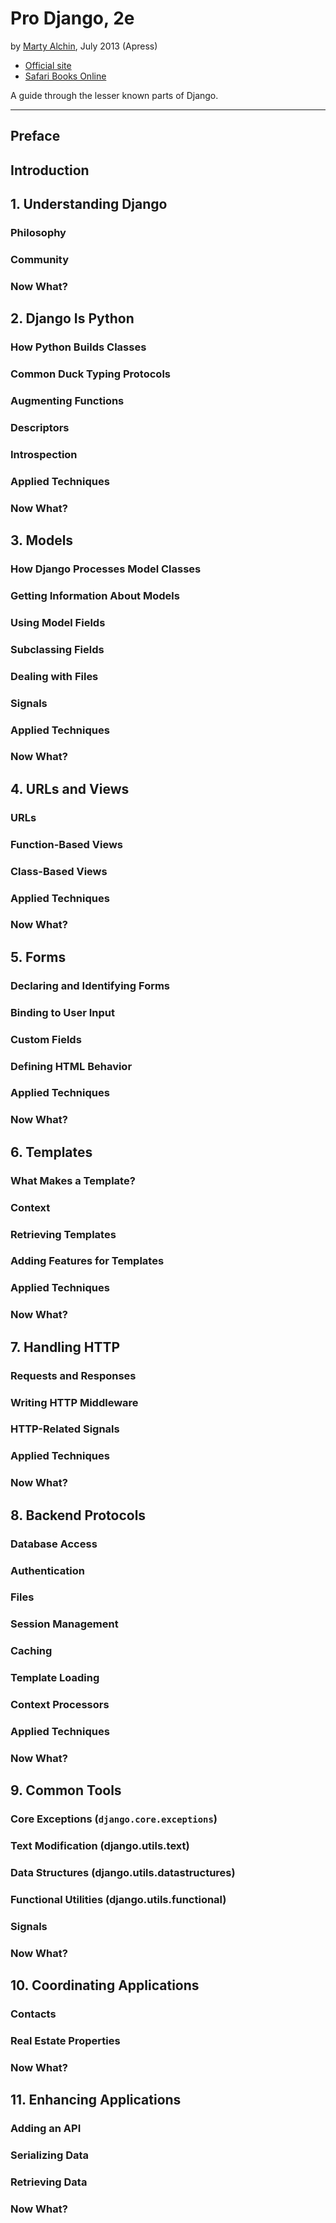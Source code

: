 # Pro Django, 2e

by [Marty Alchin](http://martyalchin.com), July 2013 (Apress)

- [Official site](http://prodjango.com)
- [Safari Books Online](https://www.safaribooksonline.com/library/view/pro-django-second/9781430258094/)

A guide through the lesser known parts of Django.

---

## Preface

## Introduction

## 1. Understanding Django

### Philosophy

### Community

### Now What?

## 2. Django Is Python

### How Python Builds Classes

### Common Duck Typing Protocols

### Augmenting Functions

### Descriptors

### Introspection

### Applied Techniques

### Now What?

## 3. Models

### How Django Processes Model Classes

### Getting Information About Models

### Using Model Fields

### Subclassing Fields

### Dealing with Files

### Signals

### Applied Techniques

### Now What?

## 4. URLs and Views

### URLs

### Function-Based Views

### Class-Based Views

### Applied Techniques

### Now What?

## 5. Forms

### Declaring and Identifying Forms

### Binding to User Input

### Custom Fields

### Defining HTML Behavior

### Applied Techniques

### Now What?

## 6. Templates

### What Makes a Template?

### Context

### Retrieving Templates

### Adding Features for Templates

### Applied Techniques

### Now What?

## 7. Handling HTTP

### Requests and Responses

### Writing HTTP Middleware

### HTTP-Related Signals

### Applied Techniques

### Now What?

## 8. Backend Protocols

### Database Access

### Authentication

### Files

### Session Management

### Caching

### Template Loading

### Context Processors

### Applied Techniques

### Now What?

## 9. Common Tools

### Core Exceptions (`django.core.exceptions`)

### Text Modification (django.utils.text)

### Data Structures (django.utils.datastructures)

### Functional Utilities (django.utils.functional)

### Signals

### Now What?

## 10. Coordinating Applications

### Contacts

### Real Estate Properties

### Now What?

## 11. Enhancing Applications

### Adding an API

### Serializing Data

### Retrieving Data

### Now What?
